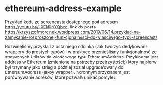 # ethereum-address-example

Przykład kodu ze screencasta dostępnego pod adresem https://youtu.be/-9EN9pXQboc, link do posta https://krzysztofmorcinek.wordpress.com/2019/06/14/przyklad-na-zamykanie-rozproszonej-funkcjonalnosci-do-wlasciwego-typu-screencast/

Rozwinęliśmy przykład z ostatniego odcinka (Jak tworzyć dedykowane wrappery do prostych typów) i w praktyce przenieśliśmy funkcjonalność ze statycznych Utilsów do właściwego typu EthereumAddress.
Przykładem jest address w Ethereum (zmienione na potrzeby przejrzystości;) który najpierw był trzymany jako string a później został upgrade’owany do EthereumAddress (jakby wrapper). Koronnym przykładem jest porównywanie adresów, które pozwala unikać pomyłek.
